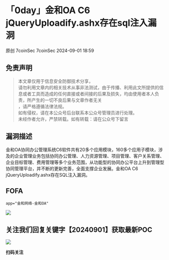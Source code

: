 #  「0day」金和OA C6 jQueryUploadify.ashx存在sql注入漏洞   
原创 7coinSec  7coinSec   2024-09-01 18:59  
  
## 免责声明  
> 本文章仅用于信息安全防御技术分享，  
请勿利用文章内的相关技术从事非法测试，由于传播、利用此文所提供的信息或者工具而造成的任何直接或者间接的后果及损失，均由使用者本人负责，所产生的一切不良后果与文章作者无关  
，请严格遵循法律法规。  
> 如有侵权，请在本公众号后台联系本公众号管理员进行处理。  
> 未经作者允许，严禁转载。如有转载：请在公众号下留言  
  
  
## 漏洞描述  
  
金和OA协同办公管理系统C6软件共有20多个应用模块，160多个应用子模块，涉及的企业管理业务包括协同办公管理、人力资源管理、项目管理、客户关系管理、企业目标管理、费用管理等多个业务范围，从功能型的协同办公平台上升到管理型协同管理平台，并不断的更新完善，全面支撑企业发展。金和OA C6 jQueryUploadify.ashx存在SQL注入漏洞。  
## FOFA  
  
```
app="金和网络-金和OA"
```  
  
  
  
![](https://mmbiz.qpic.cn/mmbiz_jpg/p863n88Mewo0abthYI9IlkO0bOYg4peOd81XG0CeyXGbjcOuCibCWZdJJnRIFlicsJ9TjRW1yBqg0ZyuKezzxv2g/640?wx_fmt=jpeg&from=appmsg "")  
  
## 关注我们回复关键字【20240901】获取最新POC  
  
![](https://mmbiz.qpic.cn/mmbiz_jpg/p863n88MewrrZDHj38ibIOLPsYibtuWjyicoPwia4bq3iaDOribz04XYR5GzWAt61lWzp8MVSXicSZiciblkosoASKUiaNfQ/640?wx_fmt=jpeg "")  
  
**扫码关注**  
  
  
  
  
